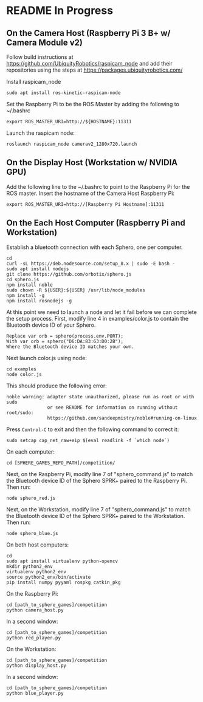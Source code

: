 # README In Progress

## On the Camera Host (Raspberry Pi 3 B+ w/ Camera Module v2)

Follow build instructions at https://github.com/UbiquityRobotics/raspicam_node and add their repositories using the steps at https://packages.ubiquityrobotics.com/

Install raspicam_node
```
sudo apt install ros-kinetic-raspicam-node
```

Set the Raspberry Pi to be the ROS Master by adding the following to ~/.bashrc
```
export ROS_MASTER_URI=http://${HOSTNAME}:11311
```

Launch the raspicam node:
```
roslaunch raspicam_node camerav2_1280x720.launch
```

## On the Display Host (Workstation w/ NVIDIA GPU)

Add the following line to the ~/.bashrc to point to the Raspberry Pi for the ROS master. Insert the hostname of the Camera Host Raspberry Pi:
```
export ROS_MASTER_URI=http://[Raspberry Pi Hostname]:11311
```

## On the Each Host Computer (Raspberry Pi and Workstation)

Establish a bluetooth connection with each Sphero, one per computer.
```
cd
curl -sL https://deb.nodesource.com/setup_8.x | sudo -E bash -
sudo apt install nodejs
git clone https://github.com/orbotix/sphero.js
cd sphero.js
npm install noble
sudo chown -R ${USER}:${USER} /usr/lib/node_modules
npm install -g
npm install rosnodejs -g
```

At this point we need to launch a node and let it fail before we can complete the setup process. First, modify line 4 in examples/color.js to contain the Bluetooth device ID of your Sphero.
```
Replace var orb = sphero(process.env.PORT);
With var orb = sphero("D6:DA:83:63:D0:2B");
Where the Bluetooth device ID matches your own.
```

Next launch color.js using node:
```
cd examples
node color.js
```

This should produce the following error:
```
noble warning: adapter state unauthorized, please run as root or with sudo
               or see README for information on running without root/sudo:
               https://github.com/sandeepmistry/noble#running-on-linux
```

Press ```Control-C``` to exit and then the following command to correct it:
```
sudo setcap cap_net_raw+eip $(eval readlink -f `which node`)
```

On each computer:
```
cd [SPHERE_GAMES_REPO_PATH]/competition/
```

Next, on the Raspberry Pi, modify line 7 of "sphero_command.js" to match the Bluetooth device ID of the Sphero SPRK+ paired to the Raspberry Pi. Then run:
```
node sphero_red.js
```

Next, on the Workstation, modify line 7 of "sphero_command.js" to match the Bluetooth device ID of the Sphero SPRK+ paired to the Workstation. Then run:
```
node sphero_blue.js
```

On both host computers:
```
cd
sudo apt install virtualenv python-opencv
mkdir python2_env
virtualenv python2_env
source python2_env/bin/activate
pip install numpy pyyaml rospkg catkin_pkg
```

On the Raspberry Pi:
```
cd [path_to_sphere_games]/competition
python camera_host.py
```

In a second window:
```
cd [path_to_sphere_games]/competition
python red_player.py
```

On the Workstation:
```
cd [path_to_sphere_games]/competition
python display_host.py
```

In a second window:
```
cd [path_to_sphere_games]/competition
python blue_player.py
```

